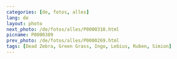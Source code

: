 ```yaml
---
categories: [de, fotos, alles]
lang: de
layout: photo
next_photo: /de/fotos/alles/P0000310.html
picname: P0000389
prev_photo: /de/fotos/alles/P0000269.html
tags: [Dead Zebra, Green Grass, Ingo, Lebius, Ruben, Simion]
---
```

